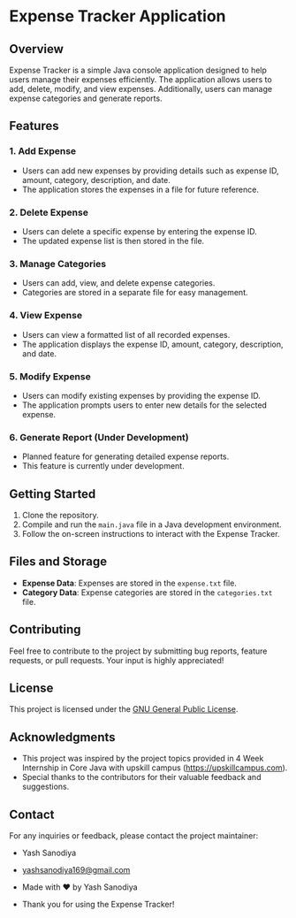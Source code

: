 # Expense Tracker Application

## Overview
Expense Tracker is a simple Java console application designed to help users manage their expenses efficiently. 
The application allows users to add, delete, modify, and view expenses. Additionally, users can manage expense categories and generate reports.

## Features

### 1. Add Expense
- Users can add new expenses by providing details such as expense ID, amount, category, description, and date.
- The application stores the expenses in a file for future reference.

### 2. Delete Expense
- Users can delete a specific expense by entering the expense ID.
- The updated expense list is then stored in the file.

### 3. Manage Categories
- Users can add, view, and delete expense categories.
- Categories are stored in a separate file for easy management.

### 4. View Expense
- Users can view a formatted list of all recorded expenses.
- The application displays the expense ID, amount, category, description, and date.

### 5. Modify Expense
- Users can modify existing expenses by providing the expense ID.
- The application prompts users to enter new details for the selected expense.

### 6. Generate Report (Under Development)
- Planned feature for generating detailed expense reports.
- This feature is currently under development.

## Getting Started
1. Clone the repository.
2. Compile and run the `main.java` file in a Java development environment.
3. Follow the on-screen instructions to interact with the Expense Tracker.

## Files and Storage
- **Expense Data**: Expenses are stored in the `expense.txt` file.
- **Category Data**: Expense categories are stored in the `categories.txt` file.

## Contributing
Feel free to contribute to the project by submitting bug reports, feature requests, or pull requests. Your input is highly appreciated!

## License
This project is licensed under the [GNU General Public License](LICENSE).

## Acknowledgments
- This project was inspired by the project topics provided in 4 Week Internship in Core Java with upskill campus (https://upskillcampus.com).
- Special thanks to the contributors for their valuable feedback and suggestions.

## Contact
For any inquiries or feedback, please contact the project maintainer:
- Yash Sanodiya
- yashsanodiya169@gmail.com

- Made with ❤️ by Yash Sanodiya 
- Thank you for using the Expense Tracker!
